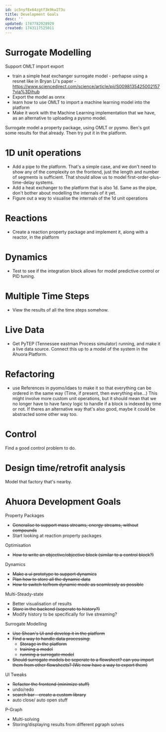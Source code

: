 ```yaml
---
id: ic5nyf8x64zgtf3k9kw273u
title: Development Goals
desc: ''
updated: 1747782928929
created: 1743117525011
---
```


# Surrogate Modelling

Support OMLT import export
 - train a simple heat exchanger surrogate model - perhapse using a resnet like in Bryan Li's paper - https://www.sciencedirect.com/science/article/pii/S0098135425002157?via%3Dihub
 - Export the model as onnx
 - learn how to use OMLT to import a machine learning model into the platform
 - Make it work with the Machine Learning implementation that we have, as an alternative to uploading a pysmo model.

Surrogate model a property package, using OMLT or pysmo. Ben's got some results for that already. Then try put it in the platform.

# 1D unit operations

- Add a pipe to the platform. That's a simple case, and we don't need to show any of the complexity on the frontend, just the length and number of segments is sufficient. That should allow us to model first-order-plus-time-delay systems.
- Add a heat exchanger to the platform that is also 1d. Same as the pipe, don't bother about modelling the internals of it yet.
- Figure out a way to visualise the internals of the 1d unit operations

# Reactions

- Create a reaction property package and implement it, along with a reactor, in the platform

# Dynamics

- Test to see if the integration block allows for model predictive control or PID tuning.

# Multiple Time Steps

- View the results of all the time steps somehow.

# Live Data

- Get PyTEP (Tennessee eastman Process simulator) running, and make it a live data source. Connect this up to a model of the system in the Ahuora Platform.

# Refactoring

- use References in pyomo/idaes to make it so that everything can be ordered in the same way (Time, if present, then everything else...)
This might involve more custom unit operations, but it should mean that we no longer have to have fancy logic to handle if a block is indexed by time or not. If theres an alternative way that's also good, maybe it could be abstracted some other way too.


# Control

Find a good control problem to do.

# Design time/retrofit analysis

Model that factory that's nearby.

# Ahuora Development Goals

Property Packages
- ~~Generalise to support mass streams, energy streams, without compounds~~
- Start looking at reaction property packages

Optimisation
- ~~How to write an objective/objective block (similar to a control block?)~~

Dynamics
- ~~Make a ui prototype to support dynamics~~
- ~~Plan how to store all the dynamic data~~
- ~~How to switch to/from dynamic mode as seamlessly as possible~~

Multi-Steady-state
- Better visualisation of results
- ~~Store in the backend (seperate to history?)~~
- Modify history to be specifically for live streaming?

Surrogate Modelling
- ~~Use Shean's UI and develop it in the platform~~
- ~~Find a way to handle data processing:~~
    - ~~Storage in the platform~~
    - ~~training a model~~
    - ~~running a surrogate model~~
- ~~Should surrogate models be seperate to a flowsheet? can you import them from other flowsheets? (We now have a way to export them)~~

UI Tweaks
- ~~Refactor the frontend (minimize stuff)~~
- undo/redo
- ~~search bar - create a custom library~~
- auto close/ auto open stuff

P-Graph
- Multi-solving
- Storing/displaying results from different pgraph solves
